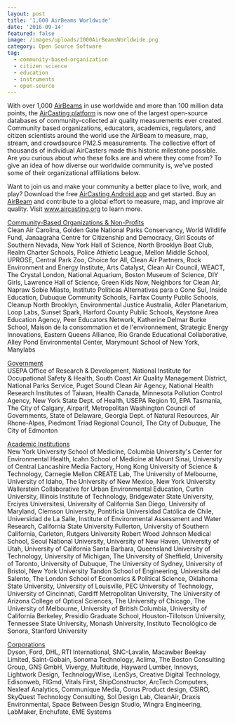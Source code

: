 ```yaml
---
layout: post
title: '1,000 AirBeams Worldwide'
date: '2016-09-14'
featured: false
image: /images/uploads/1000AirBeamsWorldwide.png
category: Open Source Software
tag:
  - community-based-organization
  - citizen science
  - education
  - instruments
  - open-source
---
```

<p>With over 1,000 <a title="AirBeams" href="http://www.takingspace.org/aircasting/airbeam/" target="_blank">AirBeams</a> in use worldwide and more than 100 million data points, the <a title="AirCasting Platform" href="http://aircasting.org/" target="_blank">AirCasting platform</a> is now one of the largest open-source databases of community-collected air quality measurements ever created. Community based organizations, educators, academics, regulators, and citizen scientists around the world use the AirBeam to measure, map, stream, and crowdsource PM2.5 measurements. The collective effort of thousands of individual AirCasters made this historic milestone possible. Are you curious about who these folks are and where they come from? To give an idea of how diverse our worldwide community is, we’ve posted some of their organizational affiliations below.</p>
<p>Want to join us and make your community a better place to live, work, and play? Download the free <a title="AirCasting App" href="https://play.google.com/store/apps/details?id=pl.llp.aircasting&amp;hl=en" target="_blank">AirCasting Android app</a> and get started. Buy an <a title="AirBeam" href="http://www.takingspace.org/aircasting/airbeam/" target="_blank">AirBeam</a> and contribute to a global effort to measure, map, and improve air quality. Visit <a title="AirCasting.org" href="http://aircasting.org/" target="_blank">www.aircasting.org</a> to learn more.</p>
<p><span style="text-decoration: underline;">Community-Based Organizations &amp; Non-Profits</span><br />
Clean Air Carolina, Golden Gate National Parks Conservancy, World Wildlife Fund, Janaagraha Centre for Citizenship and Democracy, Girl Scouts of Southern Nevada, New York Hall of Science, North Brooklyn Boat Club, Realm Charter Schools, Police Athletic League, Mellon Middle School, UPROSE, Central Park Zoo, Choice for All, Clean Air Partners, Rock Environment and Energy Institute, Arts Catalyst, Clean Air Council, WEACT, The Crystal London, National Aquarium, Boston Museum of Science, DIY Girls, Lawrence Hall of Science, Green Kids Now, Neighbors for Clean Air, Napraw Sobie Miasto, Instituto Políticas Alternativas para o Cone Sul, Inside Education, Dubuque Community Schools, Fairfax County Public Schools, Cleanup North Brooklyn, Environmental Justice Australia, Adler Planetarium, Loop Labs, Sunset Spark, Harford County Public Schools, Keystone Area Education Agency, Peer Educators Network, Katherine Delmar Burke School, Maison de la consommation et de l'environnement, Strategic Energy Innovations, Eastern Queens Alliance, Rio Grande Educational Collaborative, Alley Pond Environmental Center, Marymount School of New York, Manylabs</p>
<p><span style="text-decoration: underline;">Government</span><br />
USEPA Office of Research &amp; Development, National Institute for Occupational Safety &amp; Health, South Coast Air Quality Management District, National Parks Service, Puget Sound Clean Air Agency, National Health Research Institutes of Taiwan, Health Canada, Minnesota Pollution Control Agency, New York State Dept. of Health, USEPA Region 10, EPA Tasmania, The City of Calgary, Airparif, Metropolitan Washington Council of Governments, State of Delaware, Georgia Dept. of Natural Resources, Air Rhone-Alpes, Piedmont Triad Regional Council, The City of Dubuque, The City of Edmonton</p>
<p><span style="text-decoration: underline;">Academic Institutions</span><br />
New York University School of Medicine, Columbia University's Center for Environmental Health, Icahn School of Medicine at Mount Sinai, University of Central Lancashire Media Factory, Hong Kong University of Science &amp; Technology, Carnegie Mellon CREATE Lab, The University of Melbourne, University of Idaho, The University of New Mexico, New York University Wallerstein Collaborative for Urban Environmental Education, Curtin University, Illinois Institute of Technology, Bridgewater State University, Erciyes Universitesi, University of California San Diego, University of Maryland, Clemson University, Pontificia Universidad Católica de Chile, Universidad de La Salle, Institute of Environmental Assessment and Water Research, California State University Fullerton, University of Southern California, Carleton, Rutgers University Robert Wood Johnson Medical School, Seoul National University, University of New Haven, University of Utah, University of California Santa Barbara, Queensland University of Technology, University of Michigan, The University of Sheffield, University of Toronto, University of Dubuque, The University of Sydney, University of Bristol, New York University Tandon School of Engineering, Universita del Salento, The London School of Economics &amp; Political Science, Oklahoma State University, University of Louisville, PEC University of Technology, University of Cincinnati, Cardiff Metropolitan University, The University of Arizona College of Optical Sciences, The University of Chicago, The University of Melbourne, University of British Columbia, University of California Berkeley, Presidio Graduate School, Houston-Tillotson University, Tennessee State University, Monash University, Instituto Tecnológico de Sonora, Stanford University</p>
<p><span style="text-decoration: underline;">Corporations</span><br />
Dyson, Ford, DHL, RTI International, SNC-Lavalin, Macawber Beekay Limited, Saint-Gobain, Sonoma Technology, Aclima, The Boston Consulting Group, GNS GmbH, Vivergy, Multitude, Hayward Lumber, Innovys, Lightwork Design, TechnologyWise, iLenSys, Creative Digital Technology, Edisonweb, FIGmd, Vitals First, ShipConstructor, ArcTech Computers, Nexleaf Analytics, Communique Media, Corus Product design, CSIRO, SkyQuest Technology Consulting, Sol Design Lab, CleanAir, Draxis Environmental, Space Between Design Studio, Wingra Engineering, LabMaker, Enchufate, EME Systems</p>
